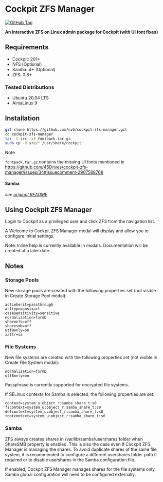 # Cockpit ZFS Manager

[![GitHub Tag](https://img.shields.io/github/v/release/nv6/cockpit-zfs-manager?include_prereleases&style=flat-square&color=brightgreen)](https://github.com/nv6/cockpit-zfs-manager/releases)

**An interactive ZFS on Linux admin package for Cockpit (with UI font fixes)**

## Requirements

* Cockpit: 201+
* NFS (Optional)
* Samba: 4+ (Optional)
* ZFS: 0.8+

### Tested Distributions

* Ubuntu 20.04 LTS
* AlmaLinux 9

## Installation

```bash
git clone https://github.com/nv6/cockpit-zfs-manager.git
cd cockpit-zfs-manager
tar -C src -xf fontpack.tar.gz
sudo cp -R src/* /usr/share/cockpit
```

> [!note]
> `fontpack.tar.gz` contains the missing UI fonts mentioned in https://github.com/45Drives/cockpit-zfs-manager/issues/34#issuecomment-2907588768

#### Samba

_see [original README](https://github.com/45Drives/cockpit-zfs-manager/blob/fc98e5a3c74ec5ed03b246c54e301e2c4661566b/README.md#samba)_

## Using Cockpit ZFS Manager

Login to Cockpit as a privileged user and click ZFS from the navigation list.

A Welcome to Cockpit ZFS Manager modal will display and allow you to configure initial settings.

Note: Inline help is currently available in modals. Documentation will be created at a later date.

## Notes

### Storage Pools

New storage pools are created with the following properties set (not visible in Create Storage Pool modal):
```
aclinherit=passthrough
acltype=posixacl
casesensitivity=sensitive
normalization=formD
sharenfs=off
sharesmb=off
utf8only=on
xattr=sa
```
### File Systems

New file systems are created with the following properties set (not visible in Create File System modal):
```
normalization=formD
utf8only=on
```
Passphrase is currently supported for encrypted file systems.

If SELinux contexts for Samba is selected, the following properties are set:
```
context=system_u:object_r:samba_share_t:s0
fscontext=system_u:object_r:samba_share_t:s0
defcontext=system_u:object_r:samba_share_t:s0
rootcontext=system_u:object_r:samba_share_t:s0
```

### Samba

ZFS always creates shares in /var/lib/samba/usershares folder when ShareSMB property is enabled. This is also the case even if Cockpit ZFS Manager is managing the shares. To avoid duplicate shares of the same file system, it is recommended to configure a different usershares folder path if required or to disable usershares in the Samba configuration file.

If enabled, Cockpit ZFS Manager manages shares for the file systems only. Samba global configuration will need to be configured externally.
